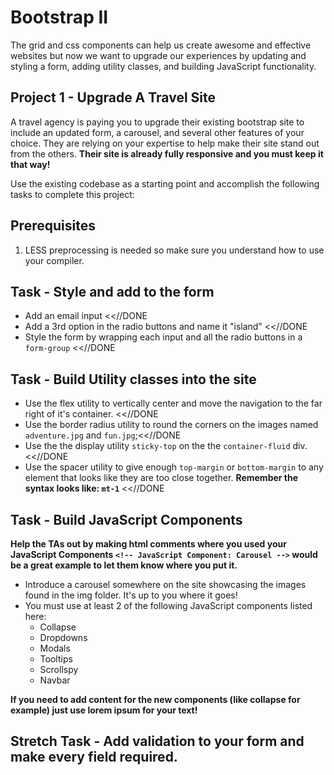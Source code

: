 # Bootstrap II

The grid and css components can help us create awesome and effective websites but now we want to upgrade our experiences by updating and styling a form, adding utility classes, and building JavaScript functionality.

## Project 1 - Upgrade A Travel Site
A travel agency is paying you to upgrade their existing bootstrap site to include an updated form, a carousel, and several other features of your choice.  They are relying on your expertise to help make their site stand out from the others.  **Their site is already fully responsive and you must keep it that way!**

Use the existing codebase as a starting point and accomplish the following tasks to complete this project:

## Prerequisites
1. LESS preprocessing is needed so make sure you understand how to use your compiler.

## Task - Style and add to the form
* Add an email input <<//DONE
* Add a 3rd option in the radio buttons and name it "island" <<//DONE
* Style the form by wrapping each input and all the radio buttons in a ```form-group``` <<//DONE

## Task - Build Utility classes into the site
* Use the flex utility to vertically center and move the navigation to the far right of it's container.  <<//DONE
* Use the border radius utility to round the corners on the images named ```adventure.jpg``` and ```fun.jpg```;<<//DONE
* Use the the display utility ```sticky-top``` on the the ```container-fluid``` div. <<//DONE   
* Use the spacer utility to give enough ```top-margin``` or ```bottom-margin``` to any element that looks like they are too close together. **Remember the syntax looks like: ```mt-1```** <<//DONE

## Task - Build JavaScript Components

**Help the TAs out by making html comments where you used your JavaScript Components ```<!-- JavaScript Component: Carousel -->``` would be a great example to let them know where you put it.**

* Introduce a carousel somewhere on the site showcasing the images found in the img folder.  It's up to you where it goes!
* You must use at least 2 of the following JavaScript components listed here:
    - Collapse
    - Dropdowns
    - Modals
    - Tooltips
    - Scrollspy
    - Navbar

**If you need to add content for the new components (like collapse for example) just use lorem ipsum for your text!**

## Stretch Task - Add validation to your form and make every field required.
